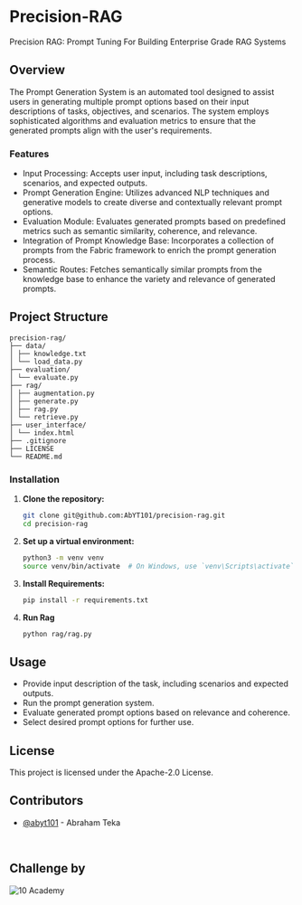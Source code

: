 # Precision-RAG
Precision RAG: Prompt Tuning For Building Enterprise Grade RAG Systems

## Overview
The Prompt Generation System is an automated tool designed to assist users in generating multiple prompt options based on their input descriptions of tasks, objectives, and scenarios. The system employs sophisticated algorithms and evaluation metrics to ensure that the generated prompts align with the user's requirements.

### Features
- Input Processing: Accepts user input, including task descriptions, scenarios, and expected outputs.
- Prompt Generation Engine: Utilizes advanced NLP techniques and generative models to create diverse and contextually relevant prompt options.
- Evaluation Module: Evaluates generated prompts based on predefined metrics such as semantic similarity, coherence, and relevance.
- Integration of Prompt Knowledge Base: Incorporates a collection of prompts from the Fabric framework to enrich the prompt generation process.
- Semantic Routes: Fetches semantically similar prompts from the knowledge base to enhance the variety and relevance of generated prompts.

## Project Structure
```
precision-rag/
├── data/
│ ├── knowledge.txt
│ └── load_data.py
├── evaluation/
│ └── evaluate.py
├── rag/
│ ├── augmentation.py
│ ├── generate.py
│ ├── rag.py
│ └── retrieve.py
├── user_interface/
│ └── index.html
├── .gitignore
├── LICENSE
└── README.md
```

### Installation

1. **Clone the repository:**

    ```sh
    git clone git@github.com:AbYT101/precision-rag.git
    cd precision-rag
    ```

2. **Set up a virtual environment:**

    ```sh
    python3 -m venv venv
    source venv/bin/activate  # On Windows, use `venv\Scripts\activate`
    ```
3. **Install Requirements:**
    ```sh
    pip install -r requirements.txt
    ```
4. **Run Rag**
    ```sh
    python rag/rag.py
    ```

## Usage
- Provide input description of the task, including scenarios and expected outputs.
- Run the prompt generation system.
- Evaluate generated prompt options based on relevance and coherence.
- Select desired prompt options for further use.


## License

This project is licensed under the Apache-2.0 License.


## Contributors

- [@abyt101](https://github.com/AbYT101) - Abraham Teka

<br>

## Challenge by

![10 Academy](https://static.wixstatic.com/media/081e5b_5553803fdeec4cbb817ed4e85e1899b2~mv2.png/v1/fill/w_246,h_106,al_c,q_85,usm_0.66_1.00_0.01,enc_auto/10%20Academy%20FA-02%20-%20transparent%20background%20-%20cropped.png)